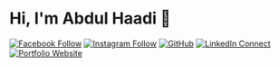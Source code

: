 # Hi, I'm Abdul Haadi 👋

[![Facebook Follow](https://img.shields.io/badge/Facebook-Follow-blue?style=for-the-badge&logo=facebook)](https://www.facebook.com/AbdulHaadiSpeedster/)
[![Instagram Follow](https://img.shields.io/badge/Instagram-Follow-orange?style=for-the-badge&logo=instagram)](https://www.instagram.com/haadi__rana/)
[![GitHub](https://img.shields.io/badge/GitHub-Profile-green?style=for-the-badge&logo=github)](https://github.com/AbdulHaadi26)
[![LinkedIn Connect](https://img.shields.io/badge/LinkedIn-Connect-blue?style=for-the-badge&logo=linkedin)](https://www.linkedin.com/in/abdulhaadirana/)
[![Portfolio Website](https://img.shields.io/badge/Portfolio-Website-blueviolet?style=for-the-badge)](https://codex-haadi.web.app)
